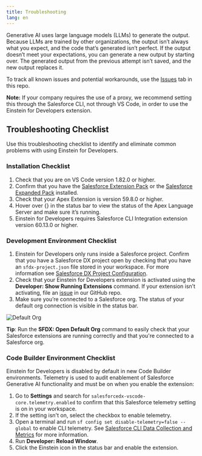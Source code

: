 ```yaml
---
title: Troubleshooting
lang: en
---
```


Generative AI uses large language models (LLMs) to generate the output. Because LLMs are trained by other organizations, the output isn’t always what you expect, and the code that’s generated isn’t perfect. If the output doesn’t meet your expectations, you can generate a new output by starting over. The generated output from the previous attempt isn’t saved, and the new output replaces it.

To track all known issues and potential workarounds, use the [Issues](https://github.com/forcedotcom/Einstein-GPT-for-Developers/issues) tab in this repo.

**Note:** If your company requires the use of a proxy, we recommend setting this through the Salesforce CLI, not through VS Code, in order to use the Einstein for Developers extension.

## Troubleshooting Checklist
Use this troubleshooting checklist to identify and eliminate common problems with using Einstein for Developers.

### Installation Checklist

1. Check that you are on VS Code version 1.82.0 or higher. 
2. Confirm that you have the [Salesforce Extension Pack](https://marketplace.visualstudio.com/items?itemName=salesforce.salesforcedx-vscode) or the [Salesforce Expanded Pack](https://marketplace.visualstudio.com/items?itemName=salesforce.salesforcedx-vscode-expanded) installed.
3. Check that your Apex Extension is version 59.8.0 or higher.
4. Hover over {} in the status bar to view the status of the Apex Language Server and make sure it’s running.  
5. Einstein for Developers requires Salesforce CLI Integration extension version 60.13.0 or higher.

### Development Environment Checklist

1. Einstein for Developers only runs inside a Salesforce project. Confirm that you have a Salesforce DX project open by checking that you have an `sfdx-project.json` file stored in your workspace. For more information see [Salesforce DX Project Configuration](https://developer.salesforce.com/docs/atlas.en-us.sfdx_dev.meta/sfdx_dev/sfdx_dev_ws_config.htm).
2. Check that your Einstein for Developers extension is activated using the **Developer: Show Running Extensions** command. If your extension isn’t activating, file an [issue](https://github.com/forcedotcom/Einstein-GPT-for-Developers/issues) in our GitHub repo.
3. Make sure you’re connected to a Salesforce org. The status of your default org connection is visible in the status bar.

![Default Org](./images/default-org.png)

**Tip**: Run the **SFDX: Open Default Org** command to easily check that your Salesforce extensions are running correctly and that you're connected to a Salesforce org.

### Code Builder Environment Checklist

Einstein for Developers is disabled by default in new Code Builder environments. Telemetry is used to audit enablement of Salesforce Generative AI functionality and must be on when you enable the extension:

1. Go to **Settings** and search for `salesforcedx-vscode-core.telemetry.enabled` to confirm that this Salesforce telemetry setting is on in your workspace.
2. If the setting isn't on, select the checkbox to enable telemetry.  
3. Open a terminal and run `sf config set disable-telemetry=false --global` to enable CLI telemetry. See [Salesforce CLI Data Collection and Metrics](https://developer.salesforce.com/docs/atlas.en-us.sfdx_setup.meta/sfdx_setup/sfdx_dev_cli_telemetry.htm) for more information.
4. Run **Developer: Reload Window**.
5. Click the Einstein icon in the status bar and enable the extension.
